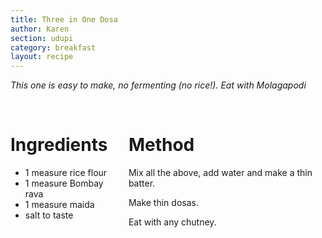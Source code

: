 ```yaml
---
title: Three in One Dosa
author: Karen
section: udupi
category: breakfast
layout: recipe
---
```

_This one is easy to make, no fermenting (no rice!). Eat with Molagapodi_


<br>
<div class='columns'> <div class='column is-one-third p-3' markdown='1'>

# Ingredients

* 1 measure rice flour
* 1 measure Bombay rava
* 1 measure maida
* salt to taste




</div> <div class='column is-two-thirds p-3' markdown='1'>

# Method

Mix all the above, add water and make a thin batter.

Make thin dosas.

Eat with any chutney.



</div> </div>